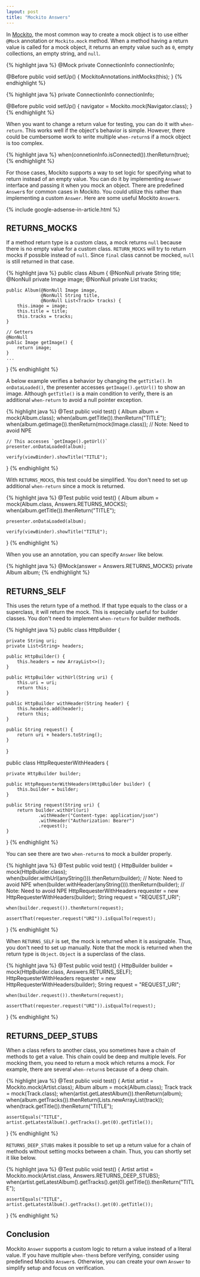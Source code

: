 ```yaml
---
layout: post
title: "Mockito Answers"
---
```


In [Mockito](https://site.mockito.org/), the most common way to create a mock object is to use either `@Mock` annotation or `Mockito.mock` method. When a method having a return value is called for a mock object, it returns an empty value such as `0`, empty collections, an empty string, and `null`.


{% highlight java %}
@Mock
private ConnectionInfo connectionInfo;

@Before
public void setUp() {
    MockitoAnnotations.initMocks(this);
}
{% endhighlight %}

{% highlight java %}
private ConnectionInfo connectionInfo;

@Before
public void setUp() {
    navigator = Mockito.mock(Navigator.class);
}
{% endhighlight %}

When you want to change a return value for testing, you can do it with `when-return`. This works well if the object's behavior is simple. However, there could be cumbersome work to write multiple `when-return`s if a mock object is too complex.

{% highlight java %}
when(connetionInfo.isConnected()).thenReturn(true);
{% endhighlight %}

For those cases, Mockito supports a way to set logic for specifying what to return instead of an empty value. You can do it by implementing  `Answer` interface and passing it when you mock an object. There are predefined `Answer`s for common cases in Mockito. You could utilize this rather than implementing a custom `Answer`. Here are some useful Mockito `Answer`s.

{% include google-adsense-in-article.html %}

## RETURNS_MOCKS

If a method return type is a custom class, a mock returns `null` because there is no empty value for a custom class. `RETURN_MOCKS` will try to return mocks if possible instead of `null`. Since `final` class cannot be mocked, `null` is still returned in that case.

{% highlight java %}
public class Album {
    @NonNull private String title;
    @NonNull private Image image;
    @NonNull private List<Track> tracks;

    public Album(@NonNull Image image,
                 @NonNull String title,
                 @NonNull List<Track> tracks) {
        this.image = image;
        this.title = title;
        this.tracks = tracks;
    }

    // Getters
    @NonNull
    public Image getImage() {
        return image;
    }
    ...
}
{% endhighlight %}

A below example verifies a behavior by changing the `getTitle()`. In `onDataLoaded()`, the presenter accesses `getImage().getUrl()` to show an image. Although `getTitle()` is a main condition to verify, there is an additional `when-return` to avoid a null pointer exception.

{% highlight java %}
@Test
public void test() {
    Album album = mock(Album.class);
    when(album.getTitle()).thenReturn("TITLE");
    when(album.getImage()).thenReturn(mock(Image.class)); // Note: Need to avoid NPE

    // This accesses `getImage().getUrl()`
    presenter.onDataLoaded(album);

    verify(viewBinder).showTitle("TITLE");
}
{% endhighlight %}

With `RETURNS_MOCKS`, this test could be simplified. You don't need to set up additional `when-return` since a mock is returned.

{% highlight java %}
@Test
public void test() {
    Album album = mock(Album.class, Answers.RETURNS_MOCKS);
    when(album.getTitle()).thenReturn("TITLE");

    presenter.onDataLoaded(album);

    verify(viewBinder).showTitle("TITLE");
}
{% endhighlight %}

When you use an annotation, you can specify `Answer` like below.

{% highlight java %}
@Mock(answer = Answers.RETURNS_MOCKS)
private Album album;
{% endhighlight %}


## RETURNS_SELF

This uses the return type of a method. If that type equals to the class or a superclass, it will return the mock. This is especially useful for builder classes. You don't need to implement `when-return` for builder methods.

{% highlight java %}
public  class HttpBuilder {

    private String uri;
    private List<String> headers;

    public HttpBuilder() {
        this.headers = new ArrayList<>();
    }

    public HttpBuilder withUrl(String uri) {
        this.uri = uri;
        return this;
    }

    public HttpBuilder withHeader(String header) {
        this.headers.add(header);
        return this;
    }

    public String request() {
        return uri + headers.toString();
    }
}

public class HttpRequesterWithHeaders {

    private HttpBuilder builder;

    public HttpRequesterWithHeaders(HttpBuilder builder) {
        this.builder = builder;
    }

    public String request(String uri) {
        return builder.withUrl(uri)
                .withHeader("Content-type: application/json")
                .withHeader("Authorization: Bearer")
                .request();
    }
}
{% endhighlight %}

You can see there are two `when-return`s to mock a builder properly.

{% highlight java %}
@Test
public void test() {
    HttpBuilder builder = mock(HttpBuilder.class);
    when(builder.withUrl(anyString())).thenReturn(builder); // Note: Need to avoid NPE
    when(builder.withHeader(anyString())).thenReturn(builder); // Note: Need to avoid NPE
    HttpRequesterWithHeaders requester = new HttpRequesterWithHeaders(builder);
    String request = "REQUEST_URI";

    when(builder.request()).thenReturn(request);

    assertThat(requester.request("URI")).isEqualTo(request);
}
{% endhighlight %}

When `RETURNS_SELF` is set, the mock is returned when it is assignable. Thus, you don't need to set up manually. Note that the mock is returned when the return type is `Object`. `Object` is a superclass of the class.

{% highlight java %}
@Test
public void test() {
    HttpBuilder builder = mock(HttpBuilder.class, Answers.RETURNS_SELF);
    HttpRequesterWithHeaders requester = new HttpRequesterWithHeaders(builder);
    String request = "REQUEST_URI";

    when(builder.request()).thenReturn(request);

    assertThat(requester.request("URI")).isEqualTo(request);
}
{% endhighlight %}

## RETURNS_DEEP_STUBS

When a class refers to another class, you sometimes have a chain of methods to get a value. This chain could be deep and multiple levels. For mocking them, you need to return a mock which returns a mock. For example, there are several `when-return`s because of a deep chain.

{% highlight java %}
@Test
public void test() {
    Artist artist = Mockito.mock(Artist.class);
    Album album = mock(Album.class);
    Track track = mock(Track.class);
    when(artist.getLatestAlbum()).thenReturn(album);
    when(album.getTracks()).thenReturn(Lists.newArrayList(track));
    when(track.getTitle()).thenReturn("TITLE");

    assertEquals("TITLE", artist.getLatestAlbum().getTracks().get(0).getTitle());
}
{% endhighlight %}

`RETURNS_DEEP_STUBS` makes it possible to set up a return value for a chain of methods without setting mocks between a chain. Thus, you can shortly set it like below.

{% highlight java %}
@Test
public void test() {
    Artist artist = Mockito.mock(Artist.class, Answers.RETURNS_DEEP_STUBS);
    when(artist.getLatestAlbum().getTracks().get(0).getTitle()).thenReturn("TITLE");

    assertEquals("TITLE", artist.getLatestAlbum().getTracks().get(0).getTitle());
}
{% endhighlight %}

## Conclusion

Mockito `Answer` supports a custom logic to return a value instead of a literal value. If you have multiple `when-then`s before verifying, consider using predefined Mockito `Answer`s. Otherwise, you can create your own `Answer` to simplify setup and focus on verification.
